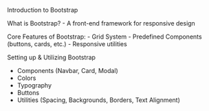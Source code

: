 Introduction to Bootstrap

What is Bootstrap? 
    - A front-end framework for responsive design

Core Features of Bootstrap:
    - Grid System
    - Predefined Components (buttons, cards, etc.)
    - Responsive utilities

Setting up & Utilizing Bootstrap
- Components (Navbar, Card, Modal)
- Colors
- Typography
- Buttons
- Utilities (Spacing, Backgrounds, Borders, Text Alignment)